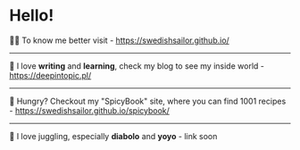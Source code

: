 # Hello!

🙋‍♂️ To know me better visit - https://swedishsailor.github.io/

---
🌙 I love **writing** and **learning**, check my blog to see my inside world - https://deepintopic.pl/

---
🥝 Hungry? Checkout my "SpicyBook" site, where you can find 1001 recipes - https://swedishsailor.github.io/spicybook/

---
🏹 I love juggling, especially **diabolo** and **yoyo** - link soon

<!--![Image Title](https://i.postimg.cc/VkcGdDQ6/skykicia-kopia.png)
### Space cat wishes you good day-->
<!--
**swedishsailor/swedishsailor** is a ✨ _special_ ✨ repository because its `README.md` (this file) appears on your GitHub profile.

Here are some ideas to get you started:

- 🔭 I’m currently working on ...
- 🌱 I’m currently learning ...
- 👯 I’m looking to collaborate on ...
- 🤔 I’m looking for help with ...
- 💬 Ask me about ...
- 📫 How to reach me: ...
- 😄 Pronouns: ...
- ⚡ Fun fact: ...

![alt text](https://i.postimg.cc/Pr9pcDdL/small-scared-basil.gif)
-->
